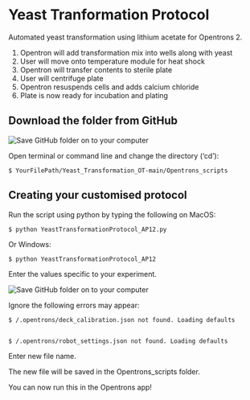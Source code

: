 # Yeast Tranformation Protocol
Automated yeast transformation using lithium acetate for Opentrons 2.
1) Opentron will add transformation mix into wells along with yeast
2) User will move onto temperature module for heat shock
3) Opentron will transfer contents to sterile plate
4) User will centrifuge plate
5) Opentron resuspends cells and adds calcium chloride
6) Plate is now ready for incubation and plating

Download the folder from GitHub
-------------------

![Save GitHub folder on to your computer](https://i.postimg.cc/1t8HdhjY/Screenshot-2020-12-14-at-15-56-09.png)

Open terminal or command line and change the directory (‘cd’):

	$ YourFilePath/Yeast_Transformation_OT-main/Opentrons_scripts
 
Creating your customised protocol
-------------------

Run the script using python by typing the following on MacOS:

	$ python YeastTransformationProtocol_AP12.py
	
Or Windows:
  
	$ python YeastTransformationProtocol_AP12


Enter the values specific to your experiment.

![Save GitHub folder on to your computer](https://i.postimg.cc/cLFZ72tb/Screenshot-2020-12-14-at-16-23-20.png)

Ignore the following errors may appear:
  
	$ /.opentrons/deck_calibration.json not found. Loading defaults


	$ /.opentrons/robot_settings.json not found. Loading defaults


Enter new file name. 

The new file will be saved in the Opentrons_scripts folder.

You can now run this in the Opentrons app!





